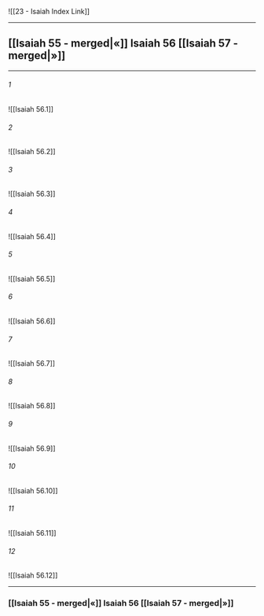 ![[23 - Isaiah Index Link]]

---
##  [[Isaiah 55 - merged|«]] Isaiah 56 [[Isaiah 57 - merged|»]]

---

###### 1
![[Isaiah 56.1]] 

###### 2
![[Isaiah 56.2]] 

###### 3
![[Isaiah 56.3]] 

###### 4
![[Isaiah 56.4]]

###### 5 
![[Isaiah 56.5]] 

###### 6
![[Isaiah 56.6]] 

###### 7
![[Isaiah 56.7]] 

###### 8
![[Isaiah 56.8]] 

###### 9
![[Isaiah 56.9]] 

###### 10
![[Isaiah 56.10]] 

###### 11
![[Isaiah 56.11]] 

###### 12
![[Isaiah 56.12]]


---
###  [[Isaiah 55 - merged|«]] Isaiah 56 [[Isaiah 57 - merged|»]]
